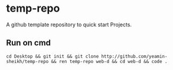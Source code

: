 # temp-repo
 A github template repository to quick start Projects.
 
## Run on cmd
```
cd Desktop && git init && git clone http://github.com/yeamin-sheikh/temp-repo && ren temp-repo web-d && cd web-d && code .
```
